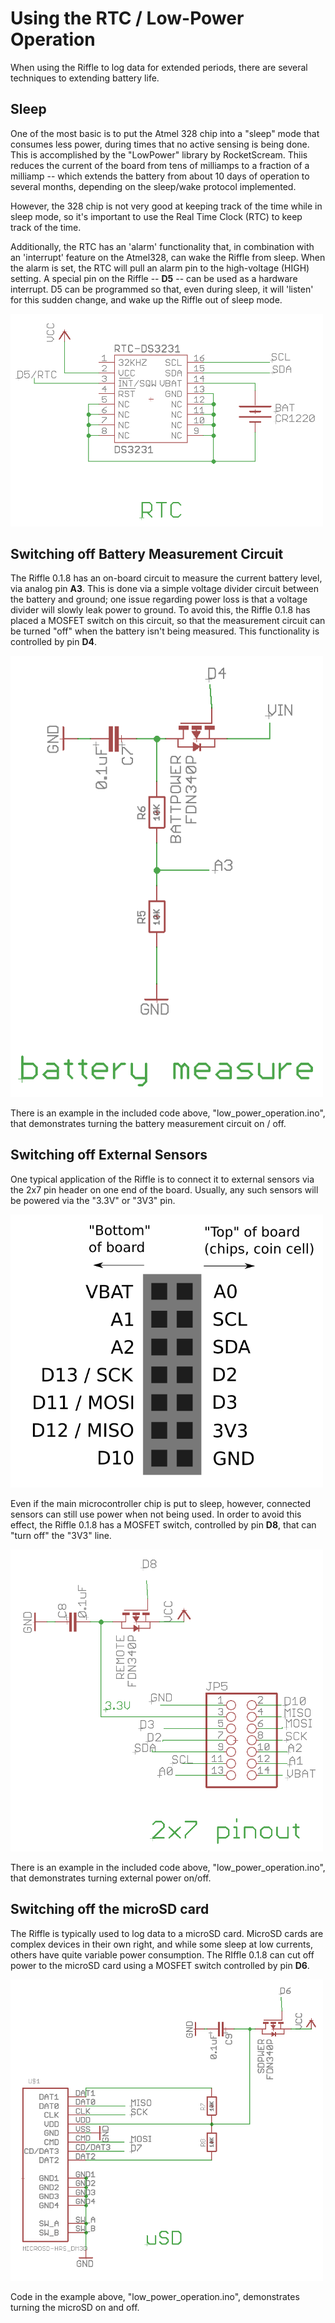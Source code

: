 # Using the RTC / Low-Power Operation

When using the Riffle to log data for extended periods, there are several techniques to extending battery life.  

## Sleep

One of the most basic is to put the Atmel 328 chip into a "sleep" mode that consumes less power, during times that no active sensing is being done.  This is accomplished by the "LowPower" library by RocketScream. Thiis reduces the current of the board from tens of milliamps to a fraction of a milliamp -- which extends the battery from about 10 days of operation to several months, depending on the sleep/wake protocol implemented.

However, the 328 chip is not very good at keeping track of the time while in sleep mode, so it's important to use the Real Time Clock (RTC) to keep track of the time.

Additionally, the RTC has an 'alarm' functionality that, in combination with an 'interrupt' feature on the Atmel328, can wake the Riffle from sleep.  When the alarm is set, the RTC will pull an alarm pin to the high-voltage (HIGH) setting.  A special pin on the Riffle -- **D5** -- can be used as a hardware interrupt.  D5 can be programmed so that, even during sleep, it will 'listen' for this sudden change, and wake up the Riffle out of sleep mode.

<img src="pics/rtc_pin.png" width=500>

## Switching off Battery Measurement Circuit

The Riffle 0.1.8 has an on-board circuit to measure the current battery level, via analog pin **A3**. This is done via a simple voltage divider circuit between the battery and ground;  one issue regarding power loss is that a voltage divider will slowly leak power to ground.  To avoid this, the Riffle 0.1.8 has placed a MOSFET switch on this circuit, so that the measurement circuit can be turned "off" when the battery isn't being measured.  This functionality is controlled by pin **D4**.  

<img src="pics/battery_switch.png" width=500>

There is an example in the included code above, "low_power_operation.ino", that demonstrates turning the battery measurement circuit on / off.

## Switching off External Sensors

One typical application of the Riffle is to connect it to external sensors via the 2x7 pin header on one end of the board.  Usually, any such sensors will be powered via the "3.3V" or "3V3" pin. 

<img src="pics/riffle_pinout.png" width=500>

Even if the main microcontroller chip is put to sleep, however, connected sensors can still use power when not being used.  In order to avoid this effect, the Riffle 0.1.8 has a MOSFET switch, controlled by pin **D8**, that can "turn off" the "3V3" line. 

<img src="pics/external_switch.png"  width=500>

There is an example in the included code above, "low_power_operation.ino",  that demonstrates turning external power on/off.

## Switching off the microSD card

The Riffle is typically used to log data to a microSD card.  MicroSD cards are complex devices in their own right, and while some sleep at low currents, others have quite variable power consumption.  The RIffle 0.1.8 can cut off power to the microSD card using a MOSFET switch controlled by pin **D6**.

<img src="pics/microSD_switch.png"  width=500>

Code in the example above, "low_power_operation.ino", demonstrates turning the microSD on and off.  


